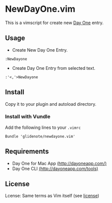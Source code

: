 # NewDayOne.vim

This is a vimscript for create new [Day One](http://dayoneapp.com/) entry.

## Usage

 * Create New Day One Entry.

```
:NewDayone
```

 * Create Day One Entry from selected text.

```
:'<,'>NewDayone
```

## Install

Copy it to your plugin and autoload directory.

### Install with Vundle

Add the following lines to your `.vimrc`

```
Bundle 'glidenote/newdayone.vim'
```

## Requirements

 * Day One for Mac App [(http://dayoneapp.com/)](http://dayoneapp.com/)
 * Day One CLI  [(http://dayoneapp.com/tools)](http://dayoneapp.com/tools/)

## License

Lcense: Same terms as Vim itself (see [license](http://vimdoc.sourceforge.net/htmldoc/uganda.html#license))

